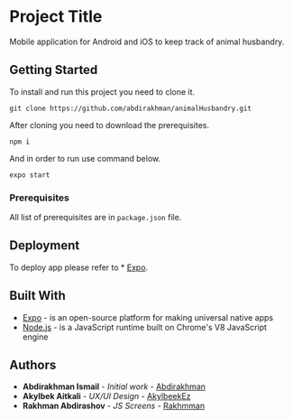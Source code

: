 # Project Title

Mobile application for Android and iOS to keep track of animal husbandry.

## Getting Started

To install and run this project you need to clone it.
```
git clone https://github.com/abdirakhman/animalHusbandry.git
```
After cloning you need to download the prerequisites.
```
npm i
``` 
And in order to run use command below. 
```
expo start
```

### Prerequisites

All list of prerequisites are in `package.json` file.


## Deployment

To deploy app please refer to * [Expo](https://docs.expo.io/distribution/building-standalone-apps/).

## Built With

* [Expo](expo.io/) - is an open-source platform for making universal native apps
* [Node.js](https://nodejs.org/) - is a JavaScript runtime built on Chrome's V8 JavaScript engine

## Authors

* **Abdirakhman Ismail** - *Initial work* - [Abdirakhman](https://github.com/abdirakhman)
* **Akylbek Aitkali** - *UX/UI Design* - [AkylbeekEz](https://github.com/AkylbeekEz)
* **Rakhman Abdirashov** - *JS Screens* - [Rakhmman](https://github.com/Rakhmman)
